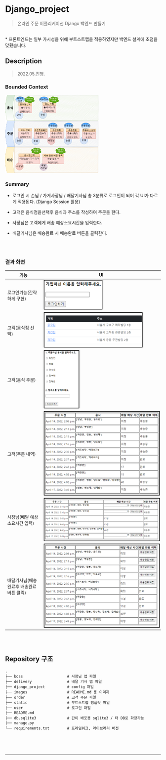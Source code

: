 # Django_project
> 온라인 주문 어플리케이션 Django 백엔드 만들기
 <br>
* 프론트엔드는 일부 가시성을 위해 부트스트랩을 적용하였지만 백엔드 설계에 초점을 맞췄습니다.

## Description

> 2022.05.진행.
### Bounded Context

<img src=images/Bounded_context.png  width="60%"/>


  
  <br>

### Summary

* 로그인 시 손님 / 가게사장님 / 배달기사님 총 3분류로 로그인이 되어 각 UI가 다르게 적용된다. (Django Session 활용)
* 고객은 음식점을선택후 음식과 주소를 작성하여 주문을 한다.
* 사장님은 고객에게 배송 예상소요시간을 입력한다.
* 배달기사님은 배송완료 시 배송완료 버튼을 클릭한다.

  

  

  <br>

  <br>
  
 
 ### 결과 화면
|기능|UI|
|------|---|
|로그인기능(간략하게 구현)|<img src=images/login.png  width="50%" border="2"/>|
|고객(음식점 선택)|<img src=images/order_shops.png  width="85%" border="2"/>|
|고객(음식 주문)|<img src=images/order_menus.png  width="30%" border="2"/>|
|고객(주문 내역)|<img src=images/order_order.png  width="100%" border="2"/>|
|사장님(배달 예상 소요시간 입력)|<img src=images/boss_orders.png  width="100%" border="2"/>|
|배달기사님(배송완료후 배송완료 버튼 클릭)|<img src=images/delivery_orders.png  width="100%" border="2"/>|



  
  <br>

  <br>
  
## Repository 구조

```
.
├── boss                    # 사장님 앱 파일
├── delivery                # 배달 기사 앱 파일
├── django_project          # config 파일
├── images                  # README.md 용 이미지
├── order                   # 고객 주문 파일
├── static                  # 부트스트랩 템플릿 파일
├── user                    # 로그인 파일
├── README.md
├── db.sqlite3              # 간이 배포용 sqlite3 / 타 DB로 확장가능
├── manage.py
└── requirements.txt        # 프레임워크, 라이브러리 버전
 
```
 <br>
 
 <br> 
 
 

***

